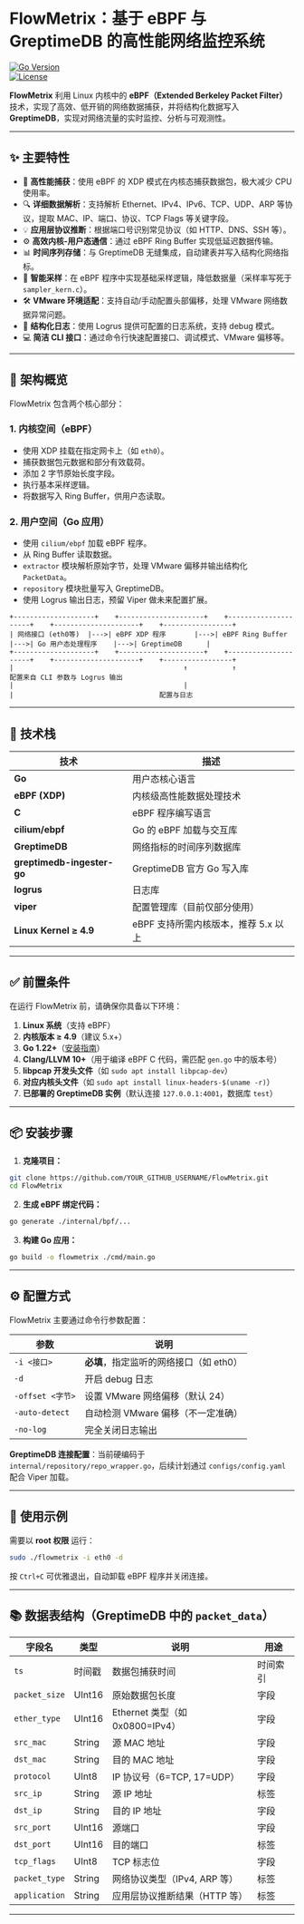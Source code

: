 # FlowMetrix：基于 eBPF 与 GreptimeDB 的高性能网络监控系统

[![Go Version](https://img.shields.io/github/go-mod/go-version/YOUR_GITHUB_USERNAME/FlowMetrix)](https://golang.org)  
[![License](https://img.shields.io/badge/License-GPL%20v2-blue.svg)](https://www.gnu.org/licenses/old-licenses/gpl-2.0.en.html)

**FlowMetrix** 利用 Linux 内核中的 **eBPF（Extended Berkeley Packet Filter）** 技术，实现了高效、低开销的网络数据捕获，并将结构化数据写入 **GreptimeDB**，实现对网络流量的实时监控、分析与可观测性。

---

## ✨ 主要特性

- 🚀 **高性能捕获**：使用 eBPF 的 XDP 模式在内核态捕获数据包，极大减少 CPU 使用率。
- 🔍 **详细数据解析**：支持解析 Ethernet、IPv4、IPv6、TCP、UDP、ARP 等协议，提取 MAC、IP、端口、协议、TCP Flags 等关键字段。
- 💡 **应用层协议推断**：根据端口号识别常见协议（如 HTTP、DNS、SSH 等）。
- ⚙️ **高效内核-用户态通信**：通过 eBPF Ring Buffer 实现低延迟数据传输。
- 📊 **时间序列存储**：与 GreptimeDB 无缝集成，自动建表并写入结构化网络指标。
- 🧠 **智能采样**：在 eBPF 程序中实现基础采样逻辑，降低数据量（采样率写死于 `sampler_kern.c`）。
- 🛠️ **VMware 环境适配**：支持自动/手动配置头部偏移，处理 VMware 网络数据异常问题。
- 📝 **结构化日志**：使用 Logrus 提供可配置的日志系统，支持 debug 模式。
- 💻 **简洁 CLI 接口**：通过命令行快速配置接口、调试模式、VMware 偏移等。

---

## 🧱 架构概览

FlowMetrix 包含两个核心部分：

### 1. 内核空间（eBPF）

- 使用 XDP 挂载在指定网卡上（如 `eth0`）。
- 捕获数据包元数据和部分有效载荷。
- 添加 2 字节原始长度字段。
- 执行基本采样逻辑。
- 将数据写入 Ring Buffer，供用户态读取。

### 2. 用户空间（Go 应用）

- 使用 `cilium/ebpf` 加载 eBPF 程序。
- 从 Ring Buffer 读取数据。
- `extractor` 模块解析原始字节，处理 VMware 偏移并输出结构化 `PacketData`。
- `repository` 模块批量写入 GreptimeDB。
- 使用 Logrus 输出日志，预留 Viper 做未来配置扩展。

```
+--------------------+    +---------------------+    +---------------------+    +---------------------+    +-----------------+
| 网络接口 (eth0等)  |--->| eBPF XDP 程序       |--->| eBPF Ring Buffer    |--->| Go 用户态处理程序    |--->| GreptimeDB      |
+--------------------+    +---------------------+    +---------------------+    +---------------------+    +-----------------+
|                                          ↑           ↑                    配置来自 CLI 参数与 Logrus 输出
|                                          |
|                                    配置与日志
```

---

## 🧰 技术栈

| 技术                         | 描述                                                       |
|------------------------------|------------------------------------------------------------|
| **Go**                       | 用户态核心语言                                             |
| **eBPF (XDP)**               | 内核级高性能数据处理技术                                   |
| **C**                        | eBPF 程序编写语言                                          |
| **cilium/ebpf**              | Go 的 eBPF 加载与交互库                                    |
| **GreptimeDB**               | 网络指标的时间序列数据库                                   |
| **greptimedb-ingester-go**   | GreptimeDB 官方 Go 写入库                                  |
| **logrus**                   | 日志库                                                     |
| **viper**                    | 配置管理库（目前仅部分使用）                              |
| **Linux Kernel ≥ 4.9**       | eBPF 支持所需内核版本，推荐 5.x 以上                        |

---

## ✅ 前置条件

在运行 FlowMetrix 前，请确保你具备以下环境：

1. **Linux 系统**（支持 eBPF）
2. **内核版本 ≥ 4.9**（建议 5.x+）
3. **Go 1.22+**（[安装指南](https://go.dev/doc/install)）
4. **Clang/LLVM 10+**（用于编译 eBPF C 代码，需匹配 `gen.go` 中的版本号）
5. **libpcap 开发头文件**（如 `sudo apt install libpcap-dev`）
6. **对应内核头文件**（如 `sudo apt install linux-headers-$(uname -r)`）
7. **已部署的 GreptimeDB 实例**（默认连接 `127.0.0.1:4001`，数据库 `test`）

---

## 📦 安装步骤

1. **克隆项目：**

```bash
git clone https://github.com/YOUR_GITHUB_USERNAME/FlowMetrix.git
cd FlowMetrix
```

2. **生成 eBPF 绑定代码：**

```bash
go generate ./internal/bpf/...
```

3. **构建 Go 应用：**

```bash
go build -o flowmetrix ./cmd/main.go
```

---

## ⚙️ 配置方式

FlowMetrix 主要通过命令行参数配置：

| 参数              | 说明                                     |
|-------------------|------------------------------------------|
| `-i <接口>`       | **必填**，指定监听的网络接口（如 eth0） |
| `-d`              | 开启 debug 日志                          |
| `-offset <字节>`  | 设置 VMware 网络偏移（默认 24）          |
| `-auto-detect`    | 自动检测 VMware 偏移（不一定准确）       |
| `-no-log`         | 完全关闭日志输出                          |

**GreptimeDB 连接配置**：当前硬编码于 `internal/repository/repo_wrapper.go`，后续计划通过 `configs/config.yaml` 配合 Viper 加载。

---

## 🚀 使用示例

需要以 **root 权限** 运行：

```bash
sudo ./flowmetrix -i eth0 -d
```

按 `Ctrl+C` 可优雅退出，自动卸载 eBPF 程序并关闭连接。

---

## 📚 数据表结构（GreptimeDB 中的 `packet_data`）

| 字段名         | 类型       | 说明                                | 用途       |
|----------------|------------|-------------------------------------|------------|
| `ts`           | 时间戳     | 数据包捕获时间                      | 时间索引   |
| `packet_size`  | UInt16     | 原始数据包长度                      | 字段       |
| `ether_type`   | UInt16     | Ethernet 类型（如 0x0800=IPv4）     | 字段       |
| `src_mac`      | String     | 源 MAC 地址                         | 字段       |
| `dst_mac`      | String     | 目的 MAC 地址                       | 字段       |
| `protocol`     | UInt8      | IP 协议号（6=TCP, 17=UDP）          | 字段       |
| `src_ip`       | String     | 源 IP 地址                          | 标签       |
| `dst_ip`       | String     | 目的 IP 地址                        | 字段       |
| `src_port`     | UInt16     | 源端口                              | 字段       |
| `dst_port`     | UInt16     | 目的端口                            | 标签       |
| `tcp_flags`    | UInt8      | TCP 标志位                          | 字段       |
| `packet_type`  | String     | 网络协议类型（IPv4, ARP 等）        | 标签       |
| `application`  | String     | 应用层协议推断结果（HTTP 等）      | 标签       |

---
